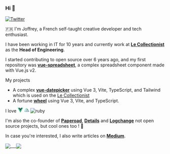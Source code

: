 ### Hi 👋

<p>
  <a href="https://twitter.com/joffreyBerrier">
    <img alt="Twitter" src="https://img.shields.io/twitter/follow/joffreyBerrier">
  </a>
</p>

🇫🇷 I'm Joffrey, a French self-taught creative developer and tech enthusiast.

I have been working in IT for 10 years and currently work at [**Le Collectionist**](https://www.lecollectionist.com/en) as the **Head of Engineering**.

I started contributing to open source over 6 years ago, and my first repository was [**vue-spreadsheet**](https://github.com/joffreyBerrier/vue-spreadsheet), a complex spreadsheet component made with Vue.js v2.

My projects
* A complex **[vue-datepicker](https://github.com/joffreyBerrier/vue-datepicker)** using Vue 3, Vite, TypeScript, and Tailwind which is used on the [Le Collectionist](https://www.lecollectionist.com)
* A fortune **[wheel](https://github.com/joffreyBerrier/vue-fortune-wheel)** using Vue 3, Vite, and TypeScript.

I love <img height="15px" alt="vuejs" src="./vuejs.png"> <img height="15px" alt="nuxtjs" src="./nuxt.png"> <img height="15px" alt="ruby" src="https://cdn.emojidex.com/emoji/seal/Ruby.png">

I'm also the co-founder of **[Paperoad](https://www.paperoad.com/en)**, **[Details](https://www.details.team)** and **[Logchange](https://logchange.io)** not open source projects, but cool ones too ! 👊

In case you're interested, I also write articles on **[Medium](https://medium.com/@joffrey.berrier)**.

<a href="https://github.com/joffreyBerrier">
  <img align="center" src="https://github-readme-stats.vercel.app/api?username=joffreyBerrier&count_private=true" /> 
</a>
<a href="https://github.com/joffreyBerrier">
  <img align="center" src="https://github-readme-stats.vercel.app/api/top-langs/?username=joffreyBerrier" />
</a>
